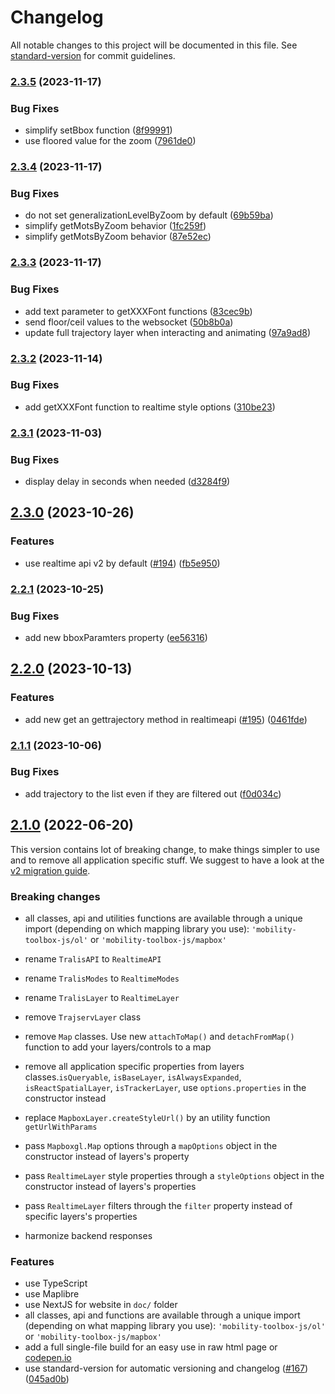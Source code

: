 # Changelog

All notable changes to this project will be documented in this file. See [standard-version](https://github.com/conventional-changelog/standard-version) for commit guidelines.

### [2.3.5](https://github.com/geops/mobility-toolbox-js/compare/v2.3.4...v2.3.5) (2023-11-17)


### Bug Fixes

* simplify setBbox function ([8f99991](https://github.com/geops/mobility-toolbox-js/commit/8f99991df3f99c64b3776cd8c18dff0820c4a638))
* use floored value for the zoom ([7961de0](https://github.com/geops/mobility-toolbox-js/commit/7961de0d3e660d67658205aef5e6578ea79b440b))

### [2.3.4](https://github.com/geops/mobility-toolbox-js/compare/v2.3.3...v2.3.4) (2023-11-17)


### Bug Fixes

* do not set generalizationLevelByZoom by default ([69b59ba](https://github.com/geops/mobility-toolbox-js/commit/69b59ba204529eb90cf1bd99a5bedd95705f821f))
* simplify getMotsByZoom behavior ([1fc259f](https://github.com/geops/mobility-toolbox-js/commit/1fc259f29bf3da276a158aa2c063e7609ca6a6f9))
* simplify getMotsByZoom behavior ([87e52ec](https://github.com/geops/mobility-toolbox-js/commit/87e52ec26e9d7204b563a39602fa3c0aa1a90530))

### [2.3.3](https://github.com/geops/mobility-toolbox-js/compare/v2.3.2...v2.3.3) (2023-11-17)


### Bug Fixes

* add text parameter to getXXXFont functions ([83cec9b](https://github.com/geops/mobility-toolbox-js/commit/83cec9b3b9a58aad76a3944257cf83dc80710b89))
* send floor/ceil values to the websocket ([50b8b0a](https://github.com/geops/mobility-toolbox-js/commit/50b8b0aaad28f9cc63ab1c7f460d2662262bcfe6))
* update full trajectory layer when interacting and animating ([97a9ad8](https://github.com/geops/mobility-toolbox-js/commit/97a9ad86d03d4ca8f760df3269840537746cd403))

### [2.3.2](https://github.com/geops/mobility-toolbox-js/compare/v2.3.1...v2.3.2) (2023-11-14)


### Bug Fixes

* add getXXXFont function to realtime style options ([310be23](https://github.com/geops/mobility-toolbox-js/commit/310be2350e96eb815d080f1a00eaafcb8d79e1e6))

### [2.3.1](https://github.com/geops/mobility-toolbox-js/compare/v2.3.0...v2.3.1) (2023-11-03)


### Bug Fixes

* display delay in seconds when needed ([d3284f9](https://github.com/geops/mobility-toolbox-js/commit/d3284f988223fbb2e39542d84d875d75fa400cc7))

## [2.3.0](https://github.com/geops/mobility-toolbox-js/compare/v2.2.1...v2.3.0) (2023-10-26)


### Features

* use realtime api v2 by default ([#194](https://github.com/geops/mobility-toolbox-js/issues/194)) ([fb5e950](https://github.com/geops/mobility-toolbox-js/commit/fb5e9509b17ee383278fe1af7d2e56c76633f3dc))

### [2.2.1](https://github.com/geops/mobility-toolbox-js/compare/v2.2.0...v2.2.1) (2023-10-25)


### Bug Fixes

* add new bboxParamters property ([ee56316](https://github.com/geops/mobility-toolbox-js/commit/ee5631604dbfee009c0e8c5208b5cedb51616796))

## [2.2.0](https://github.com/geops/mobility-toolbox-js/compare/v2.1.1...v2.2.0) (2023-10-13)


### Features

* add new get an gettrajectory method in realtimeapi ([#195](https://github.com/geops/mobility-toolbox-js/issues/195)) ([0461fde](https://github.com/geops/mobility-toolbox-js/commit/0461fdebe8f36e0680eb5d802546ec91306da843))

### [2.1.1](https://github.com/geops/mobility-toolbox-js/compare/v2.1.0...v2.1.1) (2023-10-06)


### Bug Fixes

* add trajectory to the list even if they are filtered out ([f0d034c](https://github.com/geops/mobility-toolbox-js/commit/f0d034c6cd815dde6a27c65ff85330df7720521b))

## [2.1.0](https://github.com/geops/mobility-toolbox-js/compare/v1.7.5...v2.1.0) (2022-06-20)

This version contains lot of breaking change, to make things simpler to use and to remove all application specific stuff.
We suggest to have a look at the [v2 migration guide](./MIGRATION-V2.md).

### Breaking changes

* all classes, api and utilities functions are available through a unique import (depending on which mapping library you use): `'mobility-toolbox-js/ol'` or `'mobility-toolbox-js/mapbox'`
  
* rename `TralisAPI` to `RealtimeAPI`
* rename `TralisModes` to `RealtimeModes`
* rename `TralisLayer` to `RealtimeLayer`
* remove `TrajservLayer` class
  
* remove `Map` classes. Use new `attachToMap()` and `detachFromMap()` function to add your layers/controls to a map
* remove all application specific properties from layers classes.`isQueryable`, `isBaseLayer`, `isAlwaysExpanded`, `isReactSpatialLayer`, `isTrackerLayer`, use `options.properties` in the constructor instead
  
* replace `MapboxLayer.createStyleUrl()` by an utility function `getUrlWithParams`
  
* pass `Mapboxgl.Map` options through a `mapOptions` object in the constructor instead of layers\'s property
* pass `RealtimeLayer` style properties through a `styleOptions` object in the constructor instead of layers\'s properties
* pass `RealtimeLayer` filters through the  `filter` property instead of specific layers\'s properties
* harmonize backend responses

### Features

* use TypeScript
* use Maplibre
* use NextJS for website in `doc/` folder
* all classes, api and functions are available through a unique import (depending on what mapping library you use): `'mobility-toolbox-js/ol'` or `'mobility-toolbox-js/mapbox'`
* add a full single-file build for an easy use in raw html page or [codepen.io](https://codepen.io)
* use standard-version for automatic versioning and changelog ([#167](https://github.com/geops/mobility-toolbox-js/issues/167)) ([045ad0b](https://github.com/geops/mobility-toolbox-js/commit/045ad0b533aaa56d84b90178de8e6aa18c2cbd89))
